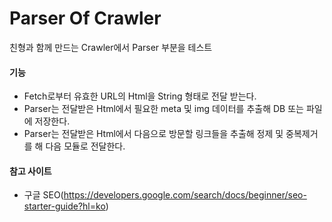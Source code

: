 # Parser Of Crawler

친형과 함께 만드는 Crawler에서 Parser 부분을 테스트

#### 기능
* Fetch로부터 유효한 URL의 Html을 String 형태로 전달 받는다.
* Parser는 전달받은 Html에서 필요한 meta 및 img 데이터를 추출해 DB 또는 파일에 저장한다.
* Parser는 전달받은 Html에서 다음으로 방문할 링크들을 추출해 정제 및 중복제거를 해 다음 모듈로 전달한다.

#### 참고 사이트
* 구글 SEO(https://developers.google.com/search/docs/beginner/seo-starter-guide?hl=ko)